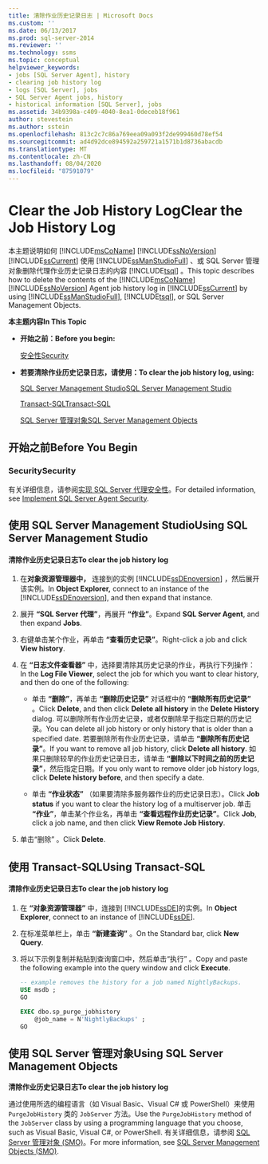 ```yaml
---
title: 清除作业历史记录日志 | Microsoft Docs
ms.custom: ''
ms.date: 06/13/2017
ms.prod: sql-server-2014
ms.reviewer: ''
ms.technology: ssms
ms.topic: conceptual
helpviewer_keywords:
- jobs [SQL Server Agent], history
- clearing job history log
- logs [SQL Server], jobs
- SQL Server Agent jobs, history
- historical information [SQL Server], jobs
ms.assetid: 34b9398a-c409-4040-8ea1-0deceb18f961
author: stevestein
ms.author: sstein
ms.openlocfilehash: 813c2c7c86a769eea09a093f2de999460d78ef54
ms.sourcegitcommit: ad4d92dce894592a259721a1571b1d8736abacdb
ms.translationtype: MT
ms.contentlocale: zh-CN
ms.lasthandoff: 08/04/2020
ms.locfileid: "87591079"
---
```

# <a name="clear-the-job-history-log"></a><span data-ttu-id="e2398-102">Clear the Job History Log</span><span class="sxs-lookup"><span data-stu-id="e2398-102">Clear the Job History Log</span></span>
  <span data-ttu-id="e2398-103">本主题说明如何 [!INCLUDE[msCoName](../../includes/msconame-md.md)] [!INCLUDE[ssNoVersion](../../includes/ssnoversion-md.md)] [!INCLUDE[ssCurrent](../../includes/sscurrent-md.md)] 使用 [!INCLUDE[ssManStudioFull](../../includes/ssmanstudiofull-md.md)] 、或 SQL Server 管理对象删除代理作业历史记录日志的内容 [!INCLUDE[tsql](../../includes/tsql-md.md)] 。</span><span class="sxs-lookup"><span data-stu-id="e2398-103">This topic describes how to delete the contents of the [!INCLUDE[msCoName](../../includes/msconame-md.md)] [!INCLUDE[ssNoVersion](../../includes/ssnoversion-md.md)] Agent job history log in [!INCLUDE[ssCurrent](../../includes/sscurrent-md.md)] by using [!INCLUDE[ssManStudioFull](../../includes/ssmanstudiofull-md.md)], [!INCLUDE[tsql](../../includes/tsql-md.md)], or SQL Server Management Objects.</span></span>  
  
 <span data-ttu-id="e2398-104">**本主题内容**</span><span class="sxs-lookup"><span data-stu-id="e2398-104">**In This Topic**</span></span>  
  
-   <span data-ttu-id="e2398-105">**开始之前：**</span><span class="sxs-lookup"><span data-stu-id="e2398-105">**Before you begin:**</span></span>  
  
     [<span data-ttu-id="e2398-106">安全性</span><span class="sxs-lookup"><span data-stu-id="e2398-106">Security</span></span>](#Security)  
  
-   <span data-ttu-id="e2398-107">**若要清除作业历史记录日志，请使用：**</span><span class="sxs-lookup"><span data-stu-id="e2398-107">**To clear the job history log, using:**</span></span>  
  
     [<span data-ttu-id="e2398-108">SQL Server Management Studio</span><span class="sxs-lookup"><span data-stu-id="e2398-108">SQL Server Management Studio</span></span>](#SSMS)  
  
     [<span data-ttu-id="e2398-109">Transact-SQL</span><span class="sxs-lookup"><span data-stu-id="e2398-109">Transact-SQL</span></span>](#TSQL)  
  
     [<span data-ttu-id="e2398-110">SQL Server 管理对象</span><span class="sxs-lookup"><span data-stu-id="e2398-110">SQL Server Management Objects</span></span>](#SMO)  
  
##  <a name="before-you-begin"></a><a name="BeforeYouBegin"></a> <span data-ttu-id="e2398-111">开始之前</span><span class="sxs-lookup"><span data-stu-id="e2398-111">Before You Begin</span></span>  
  
###  <a name="security"></a><a name="Security"></a> <span data-ttu-id="e2398-112">Security</span><span class="sxs-lookup"><span data-stu-id="e2398-112">Security</span></span>  
 <span data-ttu-id="e2398-113">有关详细信息，请参阅[实现 SQL Server 代理安全性](implement-sql-server-agent-security.md)。</span><span class="sxs-lookup"><span data-stu-id="e2398-113">For detailed information, see [Implement SQL Server Agent Security](implement-sql-server-agent-security.md).</span></span>  
  
##  <a name="using-sql-server-management-studio"></a><a name="SSMS"></a> <span data-ttu-id="e2398-114">使用 SQL Server Management Studio</span><span class="sxs-lookup"><span data-stu-id="e2398-114">Using SQL Server Management Studio</span></span>  
  
#### <a name="to-clear-the-job-history-log"></a><span data-ttu-id="e2398-115">清除作业历史记录日志</span><span class="sxs-lookup"><span data-stu-id="e2398-115">To clear the job history log</span></span>  
  
1.  <span data-ttu-id="e2398-116">在**对象资源管理器中，** 连接到的实例 [!INCLUDE[ssDEnoversion](../../includes/ssdenoversion-md.md)] ，然后展开该实例。</span><span class="sxs-lookup"><span data-stu-id="e2398-116">In **Object Explorer,** connect to an instance of the [!INCLUDE[ssDEnoversion](../../includes/ssdenoversion-md.md)], and then expand that instance.</span></span>  
  
2.  <span data-ttu-id="e2398-117">展开 **“SQL Server 代理”**，再展开 **“作业”**。</span><span class="sxs-lookup"><span data-stu-id="e2398-117">Expand **SQL Server Agent**, and then expand **Jobs**.</span></span>  
  
3.  <span data-ttu-id="e2398-118">右键单击某个作业，再单击 **“查看历史记录”**。</span><span class="sxs-lookup"><span data-stu-id="e2398-118">Right-click a job and click **View history**.</span></span>  
  
4.  <span data-ttu-id="e2398-119">在 **“日志文件查看器”** 中，选择要清除其历史记录的作业，再执行下列操作：</span><span class="sxs-lookup"><span data-stu-id="e2398-119">In the **Log File Viewer**, select the job for which you want to clear history, and then do one of the following:</span></span>  
  
    -   <span data-ttu-id="e2398-120">单击 **“删除”**，再单击 **“删除历史记录”** 对话框中的 **“删除所有历史记录”** 。</span><span class="sxs-lookup"><span data-stu-id="e2398-120">Click **Delete**, and then click **Delete all history** in the **Delete History** dialog.</span></span> <span data-ttu-id="e2398-121">可以删除所有作业历史记录，或者仅删除早于指定日期的历史记录。</span><span class="sxs-lookup"><span data-stu-id="e2398-121">You can delete all job history or only history that is older than a specified date.</span></span> <span data-ttu-id="e2398-122">若要删除所有作业历史记录，请单击 **“删除所有历史记录”**。</span><span class="sxs-lookup"><span data-stu-id="e2398-122">If you want to remove all job history, click **Delete all history**.</span></span> <span data-ttu-id="e2398-123">如果只删除较早的作业历史记录日志，请单击 **“删除以下时间之前的历史记录”**，然后指定日期。</span><span class="sxs-lookup"><span data-stu-id="e2398-123">If you only want to remove older job history logs, click **Delete history before**, and then specify a date.</span></span>  
  
    -   <span data-ttu-id="e2398-124">单击 **“作业状态”** （如果要清除多服务器作业的历史记录日志）。</span><span class="sxs-lookup"><span data-stu-id="e2398-124">Click **Job status** if you want to clear the history log of a multiserver job.</span></span> <span data-ttu-id="e2398-125">单击 **“作业”**，单击某个作业名，再单击 **“查看远程作业历史记录”**。</span><span class="sxs-lookup"><span data-stu-id="e2398-125">Click **Job**, click a job name, and then click **View Remote Job History**.</span></span>  
  
5.  <span data-ttu-id="e2398-126">单击“删除” 。</span><span class="sxs-lookup"><span data-stu-id="e2398-126">Click **Delete**.</span></span>  
  
##  <a name="using-transact-sql"></a><a name="TSQL"></a> <span data-ttu-id="e2398-127">使用 Transact-SQL</span><span class="sxs-lookup"><span data-stu-id="e2398-127">Using Transact-SQL</span></span>  
  
#### <a name="to-clear-the-job-history-log"></a><span data-ttu-id="e2398-128">清除作业历史记录日志</span><span class="sxs-lookup"><span data-stu-id="e2398-128">To clear the job history log</span></span>  
  
1.  <span data-ttu-id="e2398-129">在 **“对象资源管理器”** 中，连接到 [!INCLUDE[ssDE](../../includes/ssde-md.md)]的实例。</span><span class="sxs-lookup"><span data-stu-id="e2398-129">In **Object Explorer**, connect to an instance of [!INCLUDE[ssDE](../../includes/ssde-md.md)].</span></span>  
  
2.  <span data-ttu-id="e2398-130">在标准菜单栏上，单击 **“新建查询”** 。</span><span class="sxs-lookup"><span data-stu-id="e2398-130">On the Standard bar, click **New Query**.</span></span>  
  
3.  <span data-ttu-id="e2398-131">将以下示例复制并粘贴到查询窗口中，然后单击“执行” 。</span><span class="sxs-lookup"><span data-stu-id="e2398-131">Copy and paste the following example into the query window and click **Execute**.</span></span>  
  
    ```sql
    -- example removes the history for a job named NightlyBackups.  
    USE msdb ;  
    GO  
  
    EXEC dbo.sp_purge_jobhistory  
        @job_name = N'NightlyBackups' ;  
    GO  
    ```  
  
##  <a name="using-sql-server-management-objects"></a><a name="SMO"></a><span data-ttu-id="e2398-132">使用 SQL Server 管理对象</span><span class="sxs-lookup"><span data-stu-id="e2398-132">Using SQL Server Management Objects</span></span>  
 <span data-ttu-id="e2398-133">**清除作业历史记录日志**</span><span class="sxs-lookup"><span data-stu-id="e2398-133">**To clear the job history log**</span></span>  
  
 <span data-ttu-id="e2398-134">通过使用所选的编程语言（如 Visual Basic、Visual C# 或 PowerShell）来使用 `PurgeJobHistory` 类的 `JobServer` 方法。</span><span class="sxs-lookup"><span data-stu-id="e2398-134">Use the `PurgeJobHistory` method of the `JobServer` class by using a programming language that you choose, such as Visual Basic, Visual C#, or PowerShell.</span></span> <span data-ttu-id="e2398-135">有关详细信息，请参阅 [SQL Server 管理对象 (SMO)](https://msdn.microsoft.com/library/ms162169.aspx)。</span><span class="sxs-lookup"><span data-stu-id="e2398-135">For more information, see [SQL Server Management Objects (SMO)](https://msdn.microsoft.com/library/ms162169.aspx).</span></span>  
  
  
